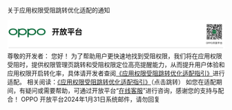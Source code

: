



关于应用权限受阻跳转优化适配的通知

 

![img](assets/关于应用权限受阻跳转优化适配的通知.assets/7f11ba1ae0ace096d36978d32a4ef1f5-20240203110415787.png)尊敬的开发者： 您好！ 为了帮助用户更快速地找到受阻权限，我们将在应用权限受阻时，提供权限管理页跳转和受阻权限定位高亮提醒能力，从而提升用户体验和应用权限开启转化率，具体请开发者查阅[《应用权限受阻跳转优化适配指引》](https://count.myoas.com/new_track/t4/MHx8MjAyNDAyMDExMzg3NDc0MjcwfHxtYWppYW9qaWFvQGppdXhpYW4uY29tfHxodHRwczovL29wZW4ub3Bwb21vYmlsZS5jb20vbmV3L2RldmVsb3BtZW50RG9jL2luZm8_aWQ9MTI5ODM=)进行适配。 相关阅读：[《应用权限受阻跳转优化适配指引》](https://count.myoas.com/new_track/t4/MHx8MjAyNDAyMDExMzg3NDc0MjcwfHxtYWppYW9qaWFvQGppdXhpYW4uY29tfHxodHRwczovL29wZW4ub3Bwb21vYmlsZS5jb20vbmV3L2RldmVsb3BtZW50RG9jL2luZm8_aWQ9MTI5ODM=)（点击跳转） 如您在适配期间，有疑问或需要帮助，可通过开放平台“[在线客服](https://count.myoas.com/new_track/t4/MHx8MjAyNDAyMDExMzg3NDc0MjcwfHxtYWppYW9qaWFvQGppdXhpYW4uY29tfHxodHRwczovL2NoYXQuaGV5dGFwLmNvbS9jaGF0L2g1L3YyL2luZGV4Lmh0bWw_c3lzbnVtPTlmMDZkNjE2YTA1YTQzYTlhNTA0MjFmNWYwOTgyZTRkJmNoYW5uZWxpZD02NA==)”进行咨询，感谢您的支持与配合！  OPPO 开放平台2024年1月31日系统邮件，请勿回复
